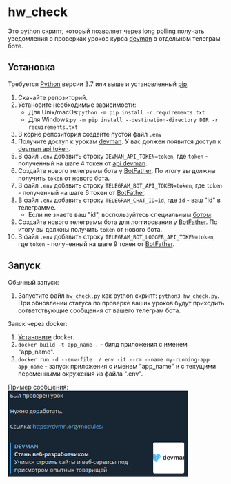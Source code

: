 # hw_check

Это python скрипт, который позволяет через long polling получать уведомления о проверках уроков курса [devman](https://dvmn.org/) в отдельном телеграм боте.

## Установка

Требуется [Python](https://www.python.org/downloads/) версии 3.7 или выше и установленный [pip](https://pip.pypa.io/en/stable/getting-started/).

1. Скачайте репозиторий.
2. Установите необходимые зависимости:  
   - Для Unix/macOs:`python -m pip install -r requirements.txt`
   - Для Windows:`py -m pip install --destination-directory DIR -r requirements.txt`
3. В корне репозитория создайте пустой файл `.env`
4. Получите доступ к урокам [devman](https://dvmn.org/modules/). У вас должен появится доступ к [devman api token](https://dvmn.org/api/docs/).
5. В файл `.env` добавить строку `DEVMAN_API_TOKEN=token`, где `token` - полученный на шаге 4 токен от [api devman](https://dvmn.org/api/docs/).
6. Создайте нового телеграмм бота у [BotFather](https://telegram.me/BotFather). По итогу вы должны получить `token` от нового бота.
7. В файл `.env` добавить строку `TELEGRAM_BOT_API_TOKEN=token`, где `token` - полученный на шаге 6 токен от [BotFather](https://telegram.me/BotFather).
8. В файл `.env` добавить строку `TELEGRAM_CHAT_ID=id`, где `id` - ваш "id" в телеграмме.
   - Если не знаете ваш "id", воспользуйтесь специальным [ботом](https://telegram.me/userinfobot).
9. Создайте нового телеграмм бота для логгирования у [BotFather](https://telegram.me/BotFather). По итогу вы должны получить `token` от нового бота.
10. В файл `.env` добавить строку `TELEGRAM_BOT_LOGGER_API_TOKEN=token`, где `token` - полученный на шаге 9 токен от [BotFather](https://telegram.me/BotFather).

## Запуск

Обычный запуск:
1. Запустите файл `hw_check.py` как python скрипт: `python3 hw_check.py`. При обновлении статуса по проверке ваших уроков будут приходить сответствующие сообщения от вашего телеграм бота.

Запск через docker:
1. [Установите](https://docs.docker.com/engine/install/) docker.
2. `docker build -t app_name .` - билд приложения с именем "app_name".
3. `docker run -d --env-file ./.env -it --rm --name my-running-app app_name` - запуск приложения с именем "app_name" и с текущими переменными окружения из файла ".env".

Пример сообщения:  
![example](docs/example.png)
